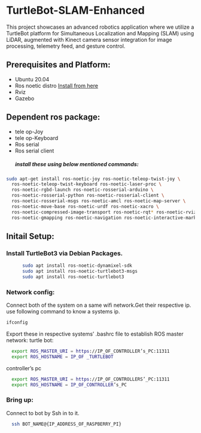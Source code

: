 # TurtleBot-SLAM-Enhanced
This project showcases an advanced robotics application where we utilize a TurtleBot platform for Simultaneous Localization and Mapping (SLAM) using LiDAR, augmented with Kinect camera sensor integration for image processing, telemetry feed, and gesture control.
## Prerequisites and Platform:
- Ubuntu 20.04
- Ros noetic distro [Install from here](http://wiki.ros.org/noetic/Installation/Ubuntu)
- Rviz
- Gazebo
## Dependent ros package:
- tele op-Joy
- tele op-Keyboard
- Ros serial 
- Ros serial client
  ##### install these using below mentioned commands:
```bash
sudo apt-get install ros-noetic-joy ros-noetic-teleop-twist-joy \
  ros-noetic-teleop-twist-keyboard ros-noetic-laser-proc \
  ros-noetic-rgbd-launch ros-noetic-rosserial-arduino \
  ros-noetic-rosserial-python ros-noetic-rosserial-client \
  ros-noetic-rosserial-msgs ros-noetic-amcl ros-noetic-map-server \
  ros-noetic-move-base ros-noetic-urdf ros-noetic-xacro \
  ros-noetic-compressed-image-transport ros-noetic-rqt* ros-noetic-rviz \
  ros-noetic-gmapping ros-noetic-navigation ros-noetic-interactive-markers
```
## Initail Setup:
### Install TurtleBot3 via Debian Packages.
``` bash
      sudo apt install ros-noetic-dynamixel-sdk
      sudo apt install ros-noetic-turtlebot3-msgs
      sudo apt install ros-noetic-turtlebot3
```
### Network config:
Connect both of the system on a same wifi network.Get their respective ip.
use following command to know a systems ip.
```bash
ifconfig
```
Export these in respective systems’ .bashrc file to establish ROS master network:
  turtle bot:
```bash
  export ROS_MASTER_URI = https://IP_OF_CONTROLLER’s_PC:11311
  export ROS_HOSTNAME = IP_OF _TURTLEBOT
```
controller’s pc

```bash
  export ROS_MASTER_URI = https://IP_OF_CONTROLLERS’_PC:11311
  export ROS_HOSTNAME = IP_OF_CONTROLLER’s_PC
```

###  Bring up:
Connect to bot by Ssh in to it.

```bash
  ssh BOT_NAME@{IP_ADDRESS_OF_RASPBERRY_PI}
```
